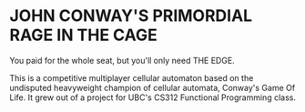 # JOHN CONWAY'S PRIMORDIAL RAGE IN THE CAGE

You paid for the whole seat, but you'll only need THE EDGE.

This is a competitive multiplayer cellular automaton based on the undisputed heavyweight champion of cellular automata, Conway's Game Of Life. It grew out of a project for UBC's CS312 Functional Programming class.
